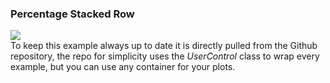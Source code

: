 ﻿<h3 class="important-tittle">Percentage Stacked Row</h3>

<div class="text-center">
    <img src="/App/Examples/v1/Percentage Stacked/Images/stackedrow.jpg"/>
</div>

<div class="doc-alert">
    To keep this example always up to date it is directly pulled from the Github repository, the
    repo for simplicity uses the <i>UserControl</i> class to wrap every example, but you can use any
    container for your plots.
</div>

```{wpf,!https://raw.githubusercontent.com/beto-rodriguez/Live-Charts/master/Examples/Wpf/CartesianChart/Basic%20Stacked%20Bar/BasicStackedRowPercentageExample.xaml.cs}

```

```{wpf,!https://raw.githubusercontent.com/beto-rodriguez/Live-Charts/master/Examples/Wpf/CartesianChart/Basic%20Stacked%20Bar/BasicStackedRowPercentageExample.xaml}

```

```{wf,!https://raw.githubusercontent.com/beto-rodriguez/Live-Charts/master/Examples/WinForms/Cartesian/Basic%20Stacked%20Bar/BasicsStackedRowExample.cs}

```
